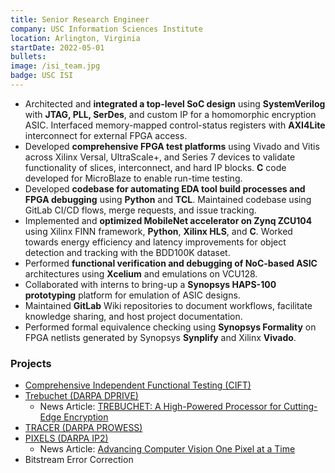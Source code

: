 ```yaml
---
title: Senior Research Engineer
company: USC Information Sciences Institute
location: Arlington, Virginia
startDate: 2022-05-01
bullets: 
image: /isi_team.jpg
badge: USC ISI
---
```


- Architected and **integrated a top-level SoC design** using **SystemVerilog** with **JTAG, PLL, SerDes**, and custom IP for a homomorphic encryption ASIC. Interfaced memory-mapped control-status registers with **AXI4Lite** interconnect for external FPGA access.
- Developed **comprehensive FPGA test platforms** using Vivado and Vitis across Xilinx Versal, UltraScale+, and Series 7 devices to validate functionality of slices, interconnect, and hard IP blocks. **C** code developed for MicroBlaze to enable run-time testing.
- Developed **codebase for automating EDA tool build processes and FPGA debugging** using **Python** and **TCL**. Maintained codebase using GitLab CI/CD flows, merge requests, and issue tracking.
- Implemented and **optimized MobileNet accelerator on Zynq ZCU104** using Xilinx FINN framework, **Python**, **Xilinx HLS**, and **C**. Worked towards energy efficiency and latency improvements for object detection and tracking with the BDD100K dataset.
- Performed **functional verification and debugging of NoC-based ASIC** architectures using **Xcelium** and emulations on VCU128.
- Collaborated with interns to bring-up a **Synopsys HAPS-100 prototyping** platform for emulation of ASIC designs.
- Maintained **GitLab** Wiki repositories to document workflows, facilitate knowledge sharing, and host project documentation.
- Performed formal equivalence checking using **Synopsys Formality** on FPGA netlists generated by Synopsys **Synplify** and Xilinx **Vivado**.

<!-- ### Summary
As a Senior Research Engineer at USC Information Sciences Institute, I work under the Reconfigurable Computing Group focusing on cutting-edge FPGA security research and development. My role involves extensive testing and evaluation of Xilinx FPGA devices, including the latest Versal, UltraScale+, and Zynq platforms.

My research interests include:

- Spiking Neural Networks
- Hardware Acceleration
- SoC Design with ASICs and FPGAs
- Deep Learning
- Low Power Computing
- Augmented and Mixed Reality

This position has allowed me to contribute to the advancement of reconfigurable computing technologies while developing expertise in hardware security and FPGA-based system design. -->

### Projects

- [Comprehensive Independent Functional Testing (CIFT)](https://www.isi.edu/research-groups-rcg/projects/current-projects/cift/)
- [Trebuchet (DARPA DPRIVE)](https://www.isi.edu/research-groups-rcg/projects/current-projects/trebuchet/)
  - News Article: [TREBUCHET: A High-Powered Processor for Cutting-Edge Encryption](https://www.isi.edu/news/52593/trebuchet-a-high-powered-processor-for-cutting-edge-encryption/)
- [TRACER (DARPA PROWESS)](https://www.isi.edu/projects-tracer/)
- [PIXELS (DARPA IP2)](https://www.isi.edu/research-groups-rcg/projects/current-projects/pixels/)
  - News Article: [Advancing Computer Vision One Pixel at a Time](https://viterbischool.usc.edu/news/2023/05/advancing-computer-vision-one-pixel-at-a-time/)
- Bitstream Error Correction

<!-- #### Independent Functional Testing

#### Trebuchet (DARPA DPRIVE)

#### TRACER (DARPA PROWESS)

#### PIXELS (DARPA IP2)

#### Bitstream Error Correction -->